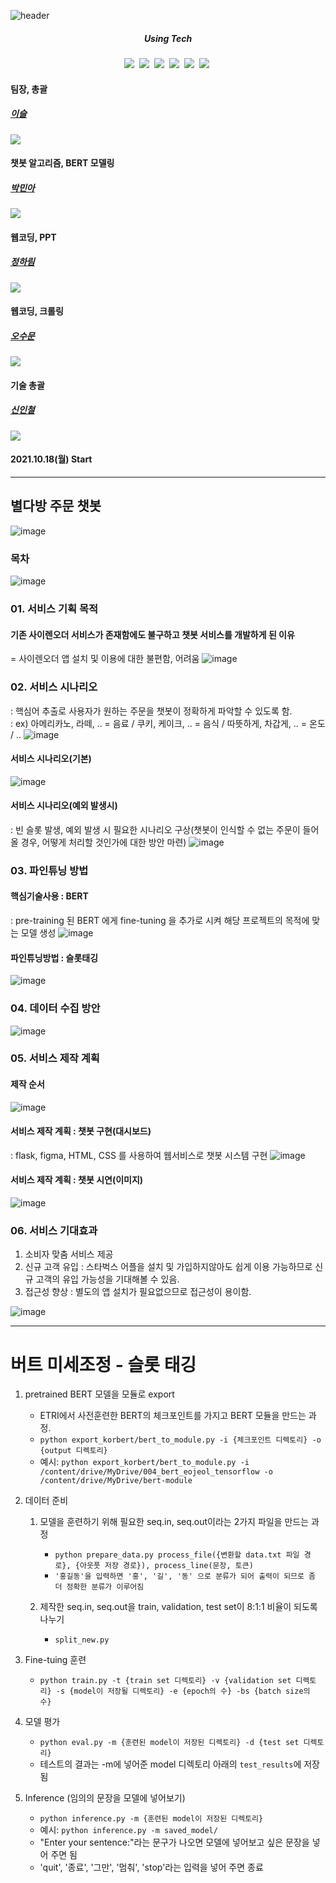 ![header](https://capsule-render.vercel.app/api?type=waving&color=random&text=Slot-Tagging&animation=fadeIn&fontColor=B5B5B6)

<h5 align='center'> Using Tech </h5>

<p align='center'>
  <img src="https://img.shields.io/badge/Python-3766AB?style=flat-square&logo=Python&logoColor=white"/></a>&nbsp
  <img src="https://img.shields.io/badge/Jupyter-F37626?style=flat-square&logo=Jupyter&logoColor=white"/></a>&nbsp
  <img src="https://img.shields.io/badge/Colab-F9AB00?style=flat-square&logo=Google Colab&logoColor=white"/></a>&nbsp
  <img src="https://img.shields.io/badge/Flask-000000?style=flat-square&logo=Flask&logoColor=white"/></a>&nbsp
  <img src="https://img.shields.io/badge/Selenium-43B02A?style=flat-square&logo=Selenium&logoColor=white"/></a>&nbsp
  <img src="https://img.shields.io/badge/Numpy-013243?style=flat-square&logo=Numpy&logoColor=white"/></a>&nbsp
</p>



#### 팀장, 총괄
##### [이슬](https://github.com/seuly1203)
![](https://github-profile-summary-cards.vercel.app/api/cards/profile-details?username=seuly1203&theme=monokai)
#### 챗봇 알고리즘, BERT 모델링
##### [박민아](https://github.com/parkmina365)
![](https://github-profile-summary-cards.vercel.app/api/cards/profile-details?username=parkmina365&theme=monokai)
#### 웹코딩, PPT
##### [정하림](https://github.com/hharimjung)
![](https://github-profile-summary-cards.vercel.app/api/cards/profile-details?username=hharimjung&theme=monokai)
#### 웹코딩, 크롤링
##### [오수문](https://github.com/sumunoh)
![](https://github-profile-summary-cards.vercel.app/api/cards/profile-details?username=sumunoh&theme=monokai)
#### 기술 총괄
##### [신인철](https://github.com/InChil2)
![](https://github-profile-summary-cards.vercel.app/api/cards/profile-details?username=InChil2&theme=monokai)

#### 2021.10.18(월) Start
----------------------------------------------------------------------------------------------------------------------------------------------------
## 별다방 주문 챗봇
![image](https://user-images.githubusercontent.com/86215518/143837501-67352039-9096-482b-92de-962c4f45fe11.jpg)


### 목차
![image](https://user-images.githubusercontent.com/86215518/143837540-25d92f22-4c62-4823-b215-5d552f44a506.jpg)



### 01. 서비스 기획 목적
#### 기존 사이렌오더 서비스가 존재함에도 불구하고 챗봇 서비스를 개발하게 된 이유  
= 사이렌오더 앱 설치 및 이용에 대한 불편함, 어려움
![image](https://user-images.githubusercontent.com/86215518/143963783-573a9b96-a283-4fd1-bd5f-4cbe89b0df6d.jpg)




### 02. 서비스 시나리오
: 핵심어 추출로 사용자가 원하는 주문을 챗봇이 정확하게 파악할 수 있도록 함.  
: ex) 아메리카노, 라떼, .. = 음료 / 쿠키, 케이크, .. = 음식 / 따뜻하게, 차갑게, .. = 온도 / ..
![image](https://user-images.githubusercontent.com/86215518/143963963-c0a4ab21-d0bd-4377-b0de-9c6be1d91c7c.jpg)

#### 서비스 시나리오(기본)
![image](https://user-images.githubusercontent.com/86215518/143965388-fcab1642-b576-418c-98ce-10f45d21f671.jpg)

#### 서비스 시나리오(예외 발생시)
: 빈 슬롯 발생, 예외 발생 시 필요한 시나리오 구상(챗봇이 인식할 수 없는 주문이 들어올 경우, 어떻게 처리할 것인가에 대한 방안 마련)
![image](https://user-images.githubusercontent.com/86215518/143964415-28852eb3-e3d0-4c14-8598-69764f438fbd.jpg)




### 03. 파인튜닝 방법
#### 핵심기술사용 : BERT
: pre-training 된 BERT 에게 fine-tuning 을 추가로 시켜 해당 프로젝트의 목적에 맞는 모델 생성
![image](https://user-images.githubusercontent.com/86215518/143964504-6ca65eae-3fdb-4f44-b456-541d1218b6fb.jpg)

#### 파인튜닝방법 : 슬롯태깅
![image](https://user-images.githubusercontent.com/86215518/143964574-87b4def6-6981-42c3-80be-5665d5244ea5.jpg)



### 04. 데이터 수집 방안
![image](https://user-images.githubusercontent.com/86215518/143964886-bdb217db-0460-4bb2-9090-a281e14bbea5.jpg)



### 05. 서비스 제작 계획
#### 제작 순서
![image](https://user-images.githubusercontent.com/86215518/143964983-446a9da5-1162-4fe7-9a66-016a05ab905e.jpg)

#### 서비스 제작 계획 : 챗봇 구현(대시보드)
: flask, figma, HTML, CSS 를 사용하여 웹서비스로 챗봇 시스템 구현
![image](https://user-images.githubusercontent.com/86215518/143965023-e2920c86-c6ed-4f81-9c42-1de3ce4f36e7.jpg)

#### 서비스 제작 계획 : 챗봇 시연(이미지)
![image](https://user-images.githubusercontent.com/86215518/143965045-afac7883-0313-4d32-8b51-7ad082c075f5.jpg)




### 06. 서비스 기대효과
1) 소비자 맞춤 서비스 제공
2) 신규 고객 유입 : 스타벅스 어플을 설치 및 가입하지않아도 쉽게 이용 가능하므로 신규 고객의 유입 가능성을 기대해볼 수 있음.
3) 접근성 향상 : 별도의 앱 설치가 필요없으므로 접근성이 용이함.


![image](https://user-images.githubusercontent.com/86215518/143965240-2b3a95c3-22c0-45e9-b72e-610a41c5b7ba.jpg)

----------------------------------------------------------------------------------------------------------------------------------------------------

# 버트 미세조정 - 슬롯 태깅  
  
1. pretrained BERT 모델을 모듈로 export  

    - ETRI에서 사전훈련한 BERT의 체크포인트를 가지고 BERT 모듈을 만드는 과정.  
    - `python export_korbert/bert_to_module.py -i {체크포인트 디렉토리} -o {output 디렉토리}`   
    - 예시: `python export_korbert/bert_to_module.py -i /content/drive/MyDrive/004_bert_eojeol_tensorflow -o /content/drive/MyDrive/bert-module`  
  
2. 데이터 준비

    1) 모델을 훈련하기 위해 필요한 seq.in, seq.out이라는 2가지 파일을 만드는 과정  
       - `python prepare_data.py process_file({변환할 data.txt 파일 경로}, {아웃풋 저장 경로}), process_line(문장, 토큰)`
       - `'홍길동'을 입력하면 '홍', '길', '동' 으로 분류가 되어 출력이 되므로 좀 더 정확한 분류가 이루어짐`
      
    2) 제작한 seq.in, seq.out을 train, validation, test set이 8:1:1 비율이 되도록 나누기
       - `split_new.py`

3. Fine-tuing 훈련  

    - `python train.py -t {train set 디렉토리} -v {validation set 디렉토리} -s {model이 저장될 디렉토리} -e {epoch의 수} -bs {batch size의 수}`
  
4. 모델 평가  

    - `python eval.py -m {훈련된 model이 저장된 디렉토리} -d {test set 디렉토리}`  
    - 테스트의 결과는 -m에 넣어준 model 디렉토리 아래의 `test_results`에 저장됨 
  
5. Inference (임의의 문장을 모델에 넣어보기)  

    - `python inference.py -m {훈련된 model이 저장된 디렉토리}`  
    - 예시: `python inference.py -m saved_model/`   
    - "Enter your sentence:"라는 문구가 나오면 모델에 넣어보고 싶은 문장을 넣어 주면 됨  
    - 'quit', '종료', '그만', '멈춰', 'stop'라는 입력을 넣어 주면 종료
  
